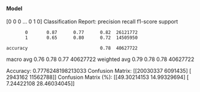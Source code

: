 #### Model
[0 0 0 ... 0 1 0]
Classification Report:
              precision    recall  f1-score   support

           0       0.87      0.77      0.82  26121772
           1       0.65      0.80      0.72  14505950

    accuracy                           0.78  40627722
   macro avg       0.76      0.78      0.77  40627722
weighted avg       0.79      0.78      0.78  40627722

Accuracy: 0.7776248198213033
Confusion Matrix:
[[20030337  6091435]
 [ 2943162 11562788]]
Confusion Matrix (%):
[[49.30214153 14.99329694]
 [ 7.24422108 28.46034045]]
